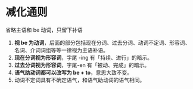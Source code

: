 # 减化通则

省略主语和 be 动词，只留下补语

1. **视 be 为动词**，后面的部分包括现在分词、过去分词、动词不定词、形容词、名词、介词词组等等一律视为主语补语。
2. **现在分词视为形容词**，字尾 -ing 有「持续、进行」的暗示。
3. **过去分词视为形容词**，字尾-en 有「被动、完成」的暗示。
4. **语气助动词都可以改写为 be + to**，意思大致不变。
5. 动词不定词具有不确定语气，和语气助动词的语气相同。
